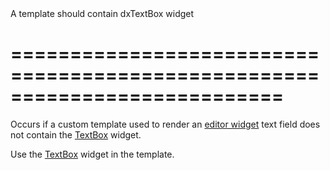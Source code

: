<!--**
/*-------------------------------------------
    Auto-generated file. Do not modify.
-------------------------------------------

**-->
<!--d-->A template should contain dxTextBox widget<!--/d-->
===========================================================================
===========================================================================

<!--shortDescription-->
Occurs if a custom template used to render an [editor widget](/Documentation/Guide/UI_Widgets/UI_Widget_Categories/Editor_Widgets/) text field does not contain the [TextBox](/Documentation/ApiReference/UI_Widgets/dxTextBox/) widget.
<!--/shortDescription-->

<!--fullDescription-->
Use the [TextBox](/Documentation/ApiReference/UI_Widgets/dxTextBox/) widget in the template.
<!--/fullDescription-->